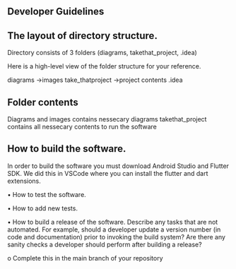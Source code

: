 ## Developer Guidelines

## The layout of directory structure.
Directory consists of 3 folders (diagrams, takethat_project, .idea)
  
Here is a high-level view of the folder structure for your reference.
  
diagrams
  ->images
  take_thatproject
  ->project contents
.idea

## Folder contents
Diagrams and images contains nessecary diagrams
takethat_project contains all nessecary contents to run the software
  
## How to build the software.
In order to build the software you must download Android Studio and Flutter SDK. We did this in VSCode where you can install the flutter and dart extensions.

• How to test the software.

• How to add new tests.

• How to build a release of the software. Describe any tasks
that are not automated. For example, should a developer
update a version number (in code and documentation) prior
to invoking the build system? Are there any sanity checks a
developer should perform after building a release?
  
o Complete this in the main branch of your repository
